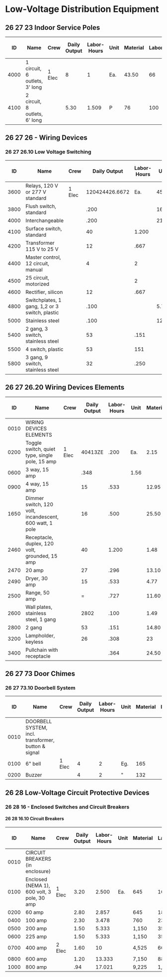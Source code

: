# Low-Voltage Distribution Equipment

## 26 27 23 Indoor Service Poles

| ID   | Name                | Crew | Daily Output | Labor-Hours | Unit | Material | Labor | Equipment | Total | Total Incl O&P |
|------|---------------------|------|-------------|-------------|------|----------|-------|-----------|-------|----------------|
| 4000 | 1 circuit, 6 outlets, 3' long | 1 Elec | 8 | 1 | Ea. | 43.50 | 66 |  | 109.50 | 146 |
| 4100 | 2 circuit, 8 outlets, 6' long |  | 5.30 | 1.509 | P | 76 | 100 |  | 176 | 233 |

## 26 27 26 - Wiring Devices

### 26 27 26.10 Low Voltage Switching

| ID   | Name                | Crew | Daily Output | Labor-Hours | Unit | Material | Labor | Equipment | Total | Total Incl O&P |
|------|---------------------|------|-------------|-------------|------|----------|-------|-----------|-------|----------------|
| 3600 | Relays, 120 V or 277 V standard | 1 Elec | 120424426.6672 | Ea. | 45.50 | 44 |  | 89.50 | 116 |
| 3800 | Flush switch, standard |  | .200 |  | 16.65 | 13.25 |  | 29.90 | 38 |
| 4000 | Interchangeable |  | .200 |  | 21.50 | 13.25 |  | 34.75 | 43.50 |
| 4100 | Surface switch, standard |  | 40 | 1.200 |  | 9.65 | 13.25 |  | 22.90 | 30.50 |
| 4200 | Transformer 115 V to 25 V |  | 12 | .667 |  | 145 | 144333 |  | 189 | 225 |
| 4400 | Master control, 12 circuit, manual |  | 4 | 2 |  | 148 |  |  | 280 | 360 |
| 4500 | 25 circuit, motorized |  |  | 2 |  | 188 |  |  | 320 | 405 |
| 4600 | Rectifier, silicon |  | 12 | .667 |  | 59 | 44 |  | 103 | 130 |
| 4800 | Switchplates, 1 gang, 1,2 or 3 switch, plastic |  | .100 |  | 5.75 | 6.60 |  | 12.35 | 16.20 |
| 5000 | Stainless steel |  | .100 |  | 12.80 | 6.60 |  | 19.40 | 24 |
| 5400 | 2 gang, 3 switch, stainless steel |  | 53 | .151 |  | 26.50 | 11 |  | 36.50 | 44.50 |
| 5500 | 4 switch, plastic |  | 53 | 151 |  | 11.85 | 10 |  | 21.85 | 28 |
| 5800 | 3 gang, 9 switch, stainless steel |  | 32 | .250 |  | 80 | 16.55 |  | 96.55 | 113 |

## 26 27 26.20 Wiring Devices Elements

| ID   | Name                | Crew | Daily Output | Labor-Hours | Unit | Material | Labor | Equipment | Total | Total Incl O&P |
|------|---------------------|------|-------------|-------------|------|----------|-------|-----------|-------|----------------|
| 0010 | WIRING DEVICES ELEMENTS |  |  |  |  |  |  |  |  |  |
| 0200 | Toggle switch, quiet type, single pole, 15 amp | 1 Elec | 40413ZE | .200 | Ea. | 2.15 | 13.25 |  | .15.40 | 2327 |
| 0600 | 3 way, 15 amp |  | .348 |  | 1.56 |  |  | 24.56 | 35.50 |
| 0900 | 4 way, 15 amp |  | 15 | .533 |  | 12.95 | 35.50 |  | 48.45 | 67 |
| 1650 | Dimmer switch, 120 volt, incandescent, 600 watt, 1 pole |  | 16 | .500 |  | 25.50 | 33 |  | 58.50 | 77 |
| 2460 | Receptacle, duplex, 120 volt, grounded, 15 amp |  | 40 | 1.200 |  | 1.48 | 13.25 |  | 14.73 | 21.50 |
| 2470 | 20 amp |  | 27 | .296 |  | 13.10 | 19.60 |  | 32.70 | 43.50 |
| 2490 | Dryer, 30 amp |  | 15 | .533 |  | 4.77 | 35.50 |  | 40.27 | 58 |
| 2500 | Range, 50 amp |  | = | .727 |  | 11.60 | 448 |  | 59.60 | 84.50 |
| 2600 | Wall plates, stainless steel, 1 gang |  | 2802 | .100 |  | 1.49 | 6.60 |  | 8.09 | 11.50 |
| 2800 | 2 gang |  | 53 | .151 |  | 14.80 | 10 |  | 24.80 | 135 |
| 3200 | Lampholder, keyless |  | 26 | .308 |  | 23 | 20.50 |  | 43.50 | 56 |
| 3400 | Pullchain with receptacle |  |  | .364 |  | 24.50 | 24 |  | 48.50 | 62.50 |

## 26 27 73 Door Chimes

### 26 27 73.10 Doorbell System

| ID   | Name                | Crew | Daily Output | Labor-Hours | Unit | Material | Labor | Equipment | Total | Total Incl O&P |
|------|---------------------|------|-------------|-------------|------|----------|-------|-----------|-------|----------------|
| 0010 | DOORBELL SYSTEM, incl. transformer, button & signal |  |  |  |  |  |  |  | 1332 |  |
| 0100 | 6" bell | 1 Elec | 4 | 2 | Eg. | 165 |  |  | 297 | 380 |
| 0200 | Buzzer |  | 4 | 2 | " | 132 |  |  | 264 | 345 |

## 26 28 Low-Voltage Circuit Protective Devices

### 26 28 16 - Enclosed Switches and Circuit Breakers

#### 26 28 16.10 Circuit Breakers

| ID   | Name                | Crew | Daily Output | Labor-Hours | Unit | Material | Labor | Equipment | Total | Total Incl O&P |
|------|---------------------|------|-------------|-------------|------|----------|-------|-----------|-------|----------------|
| 0010 | CIRCUIT BREAKERS (in enclosure) |  |  |  |  |  |  |  |  |  |
| 0100 | Enclosed (NEMA 1), 600 volt, 3 pole, 30 amp | 1 Elec | 3.20 | 2.500 | Ea. | 645 | 166 |  | 811 | 955 |
| 0200 | 60 amp |  | 2.80 | 2.857 |  | 645 | 189 |  | 834 | 990 |
| 0400 | 100 amp |  | 2.30 | 3.478 |  | 760 | 230 |  | 990 | 1,175 |
| 0500 | 200 amp |  | 1.50 | 5.333 |  | 1,150 | 355 |  | 1,505 | 1,800 |
| 0600 | 225 amp |  | 1.50 | 5.333 |  | 1,150 | 355 |  | 1,505 | 1,800 |
| 0700 | 400 amp | 2 Elec | 1.60 | 10 |  | 4,525 | 660 |  | 5,185 | 5,975 |
| 0800 | 600 amp |  | 1.20 | 13.333 |  | 7,150 | 885 |  | 8,035 | 9,150 |
| 1000 | 800 amp |  | .94 | 17.021 |  | 9,225 | 1,125 |  | 10,350 | 11,800 |